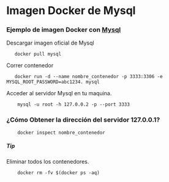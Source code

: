 # Imagen Docker de Mysql

### Ejemplo de imagen Docker con [Mysql](https://hub.docker.com/_/mysql) 

Descargar imagen oficial de Mysql

	   docker pull mysql

Correr contenedor 

	   docker run -d --name nombre_contenedor -p 3333:3306 -e MYSQL_ROOT_PASSWORD=abc1234. mysql

Acceder al servidor Mysql en tu maquina.

		mysql -u root -h 127.0.0.2 -p --port 3333

### ¿Cómo Obtener la dirección del servidor 127.0.0.1?
	
		docker inspect nombre_contenedor

##### Tip #####

Eliminar todos los contenedores.

		docker rm -fv $(docker ps -aq)




